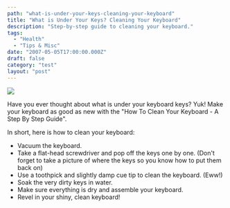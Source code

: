 ```yaml
---
path: "what-is-under-your-keys-cleaning-your-keyboard"
title: "What is Under Your Keys? Cleaning Your Keyboard"
description: "Step-by-step guide to cleaning your keyboard."
tags: 
  - "Health"
  - "Tips & Misc"
date: "2007-05-05T17:00:00.000Z"
draft: false
category: "test"
layout: "post"
---
```


![](http://marcgrabanski.com/img/DSCF2781.jpg)

Have you ever thought about what is under your keyboard keys? Yuk! Make your keyboard as good as new with the "How To Clean Your Keyboard - A Step By Step Guide".

In short, here is how to clean your keyboard:
- Vacuum the keyboard.
- Take a flat-head screwdriver and pop off the keys one by one. (Don't forget to take a picture of where the keys so you know how to put them back on)
- Use a toothpick and slightly damp cue tip to clean the keyboard. (Eww!)
- Soak the very dirty keys in water.
- Make sure everything is dry and assemble your keyboard.
- Revel in your shiny, clean keyboard!